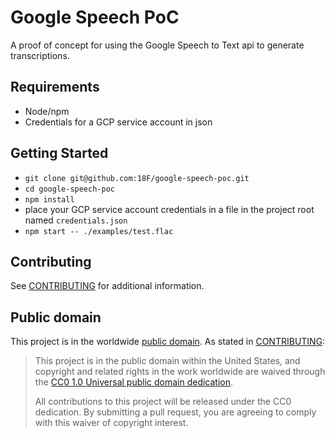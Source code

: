# Google Speech PoC

A proof of concept for using the Google Speech to Text api to generate transcriptions.

## Requirements
- Node/npm
- Credentials for a GCP service account in json

## Getting Started
- `git clone git@github.com:18F/google-speech-poc.git`
- `cd google-speech-poc`
- `npm install`
- place your GCP service account credentials in a file in the project root named `credentials.json`
- `npm start -- ./examples/test.flac`

## Contributing
See [CONTRIBUTING](CONTRIBUTING.md) for additional information.

## Public domain
This project is in the worldwide [public domain](LICENSE.md). As stated in [CONTRIBUTING](CONTRIBUTING.md):

> This project is in the public domain within the United States, and copyright and related rights in the work worldwide are waived through the [CC0 1.0 Universal public domain dedication](https://creativecommons.org/publicdomain/zero/1.0/).
>
> All contributions to this project will be released under the CC0 dedication. By submitting a pull request, you are agreeing to comply with this waiver of copyright interest.
